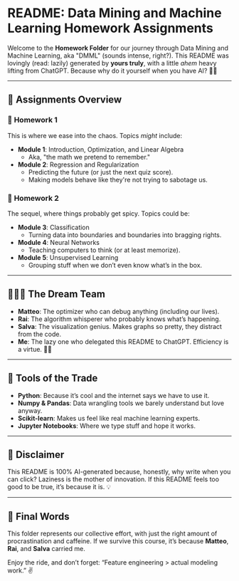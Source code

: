 # README: Data Mining and Machine Learning Homework Assignments

Welcome to the **Homework Folder** for our journey through Data Mining and Machine Learning, aka "DMML" (sounds intense, right?). This README was lovingly (read: lazily) generated by **yours truly**, with a little _ahem_ heavy lifting from ChatGPT. Because why do it yourself when you have AI? 🤷‍♂️

---

## 📝 Assignments Overview

### 📂 **Homework 1**

This is where we ease into the chaos. Topics _might_ include:

- **Module 1**: Introduction, Optimization, and Linear Algebra
  - Aka, "the math we pretend to remember."
- **Module 2**: Regression and Regularization
  - Predicting the future (or just the next quiz score).
  - Making models behave like they're not trying to sabotage us.

### 📂 **Homework 2**

The sequel, where things probably get spicy. Topics could be:

- **Module 3**: Classification
  - Turning data into boundaries and boundaries into bragging rights.
- **Module 4**: Neural Networks
  - Teaching computers to think (or at least memorize).
- **Module 5**: Unsupervised Learning
  - Grouping stuff when we don’t even know what’s in the box.

---

## 🧑‍🤝‍🧑 The Dream Team

- **Matteo**: The optimizer who can debug anything (including our lives).
- **Rai**: The algorithm whisperer who probably knows what’s happening.
- **Salva**: The visualization genius. Makes graphs so pretty, they distract from the code.
- **Me**: The lazy one who delegated this README to ChatGPT. Efficiency is a virtue. 💁‍♂️

---

## 🚀 Tools of the Trade

- **Python**: Because it’s cool and the internet says we have to use it.
- **Numpy & Pandas**: Data wrangling tools we barely understand but love anyway.
- **Scikit-learn**: Makes us feel like real machine learning experts.
- **Jupyter Notebooks**: Where we type stuff and hope it works.

---

## 🛑 Disclaimer

This README is 100% AI-generated because, honestly, why write when you can click? Laziness is the mother of innovation. If this README feels too good to be true, it’s because it is. 💡

---

## 📢 Final Words

This folder represents our collective effort, with just the right amount of procrastination and caffeine. If we survive this course, it’s because **Matteo**, **Rai**, and **Salva** carried me.

Enjoy the ride, and don’t forget: “Feature engineering > actual modeling work.” ✌️
